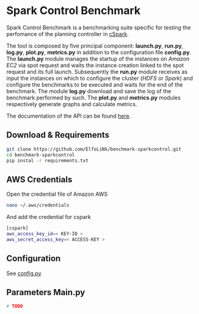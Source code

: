 # Spark Control Benchmark

Spark Control Benchmark is a benchmarking suite specific for testing the perfomance of the planning controller in [cSpark](https://github.com/ElfoLiNk/spark).

The tool is composed by five principal component: **launch.py**, **run.py**, **log.py**, **plot.py**, **metrics.py** in addition to the configuration file **config.py**. The **launch.py** module manages the startup of the instances on *Amazon EC2* via spot request and waits the instance creation linked to the spot request and its full launch. Subsequently the **run.py** module receives as input the instances on which to configure the cluster (*HDFS* or *Spark*) and configure the benchmarks to be executed and waits for the end of the benchmark. The module **log.py** download and save the log of the benchmark performed by such. The **plot.py** and **metrics.py** modules respectively generate graphs and calculate metrics.

The documentation of the API can be found [here](https://elfolink.github.io/benchmark-sparkcontrol/).

## Download & Requirements

```bash
git clone https://github.com/ElfoLiNk/benchmark-sparkcontrol.git
cd benchmark-sparkcontrol
pip instal -r requirements.txt
```

## AWS Credentials
Open the credential file of Amazon AWS

```bash
nano ~/.aws/credentials
```

And add the credential for cspark

```bash
[cspark]
aws_access_key_id=< KEY-ID >
aws_secret_access_key=< ACCESS-KEY >
```

## Configuration
See [config.py](https://elfolink.github.io/benchmark-sparkcontrol/config.html) 


## Parameters Main.py

```python
# TODO
```
